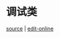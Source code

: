 # 调试类

[source](https://github.com/haibazhang/lib/blob/master/src/tools/debug/README.md) \| [edit-online](https://github.com/haibazhang/lib/edit/master/src/tools/debug/README.md)

